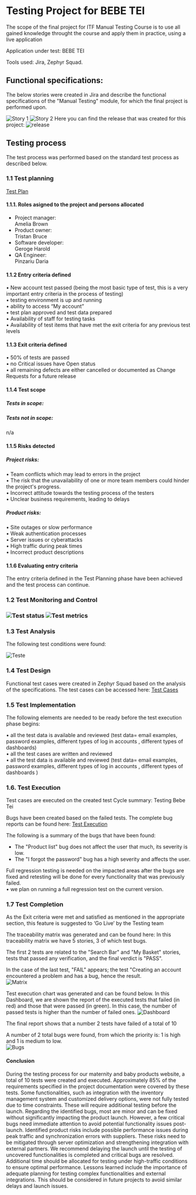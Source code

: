 <h1>Testing Project for BEBE TEI</h1>

The scope of the final project for ITF Manual Testing Course is to use all gained knowledge throught the course and apply them in practice, using a live application

Application under test: BEBE TEI

Tools used: Jira, Zephyr Squad.

<h2>Functional specifications:</h2>

The below stories were created in Jira and describe the functional specifications of the "Manual Testing" module, for which the final project is performed upon.

<img src="Story1.png" alt="Story 1">
<img src="Story2.png" alt="Story 2">
Here you can find the release that was created for this project:

<img src="release1.png" alt="release">

<h2>Testing process</h2>

The test process was performed based on the standard test process as described below.

<h3>1.1 Test planning</h3>

<a href="Test plan - Bebe Tei.pdf">Test Plan</a>

<h4>1.1.1. Roles asigned to the project and persons allocated</h4>


<ul>
  <li>Project manager:</li>Amelia Brown
  <li>Product owner:</li>Tristan Bruce
  <li>Software developer:</li>Geroge Harold
  <li>QA Engineer:</li>Pinzariu Daria
</ul>

<h4> 1.1.2 Entry criteria defined </h4>

• New account test passed (being the most basic type of test, this is a very important entry criteria in the process of testing)<br>
• testing environment is up and running<br>
• ability to access “My account”<br>
• test plan approved and test data prepared<br>
• Availability of staff for testing tasks<br>
• Availability of test items that have met the exit criteria for any previous test levels<br>

<h4> 1.1.3 Exit criteria defined </h4>

• 50% of tests are passed<br>
• no Critical issues have Open status<br>
• all remaining defects are either cancelled or documented as Change Requests for a
future release<br>

<h4> 1.1.4 Test scope</h4>

<h5> Tests in scope: </h5>




<h5>Tests not in scope: </h5>

n/a

<h4>1.1.5 Risks detected</h4>

<h5>Project risks:</h5>

• Team conflicts which may lead to errors in the project <br>
• The risk that the unavailability of one or more team members could hinder the project's progress. <br>
• Incorrect attitude towards the testing process of the testers<br>
• Unclear business requirements, leading to delays<br>

<h5> Product risks: </h5>

• Site outages or slow performance <br>
• Weak authentication processes <br>
• Server issues or cyberattacks <br>
• High traffic during peak times <br>
• Incorrect product descriptions

<h4>1.1.6 Evaluating entry criteria</h4>

The entry criteria defined in the Test Planning phase have been achieved and the test process can continue.

<h3>1.2 Test Monitoring and Control<h3>

<img src="poza1.png" alt="Test status">
<img src="poza2.png" alt="Test metrics">

<h3> 1.3 Test Analysis </h3>

The following test conditions were found: <br>

<img src="teste.png" alt="Teste">

<h3>1.4 Test Design</h3>

Functional test cases were created in Zephyr Squad based on the analysis of the specifications. The test cases can be accessed here: <a href="testcases.xlsx">Test Cases</a>

<h3>1.5 Test Implementation</h3>

The following elements are needed to be ready before the test execution phase begins:

• all the test data is available and reviewed (test data= email examples, password examples, different types of log in accounts , different types of dashboards)<br>
• all the test cases are written and reviewed<br>
• all the test data is available and reviewed (test data= email examples, password examples, different types of log in accounts , different types of dashboards )<br>

<h3>1.6. Test Execution </h3>

Test cases are executed on the created test Cycle summary: Testing Bebe Tei

Bugs have been created based on the failed tests. The complete bug reports can be found here: <a href="test_execution.xml">Test Execution</a>

The following is a summary of the bugs that have been found:<br>
- The "Product list" bug does not affect the user that much, its severity is low.<br>
- The "I forgot the password" bug has a high severity and affects the user.<br>

Full regression testing is needed on the impacted areas after the bugs are fixed and retesting will be done for every functionality that was previously failed.<br>
• we plan on running a full regression test on the current version.

<h3> 1.7 Test Completion</h3>
As the Exit criteria were met and satisfied as mentioned in the appropriate section, this feature is suggested to ‘Go Live’ by the Testing team

The traceability matrix was generated and can be found here: 
In this traceability matrix we have 5 stories, 3 of which test bugs. <br>

The first 2 tests are related to the "Search Bar" and "My Basket" stories, tests that passed any verification, and the final verdict is "PASS". <br>

In the case of the last test, "FAIL" appears; the test "Creating an account encountered a problem and has a bug, hence the result.<br>
<img src="matrice2.png" alt="Matrix">

Test execution chart was generated and can be found below. 
In this Dashboard, we are shown the report of the executed tests that failed (in red) and those that were passed (in green).  In this case, the number of passed tests is higher than the number of failed ones.
<img src="Dashboard.png" alt="Dashboard">

The final report shows that a number 2 tests have failed of a total of 10

A number of 2 total bugs were found, from which the priority is: 1 is high and 1 is medium to low. <br>
<img src="buggss.png" alt="Bugs">
<h4>Conclusion</h4>
During the testing process for our maternity and baby products website, a total of 10 tests were created and executed. Approximately 85% of the requirements specified in the project documentation were covered by these tests.
Some functionalities, such as integration with the inventory management system and customized delivery options, were not fully tested due to time constraints. These will require additional testing before the launch.
Regarding the identified bugs, most are minor and can be fixed without significantly impacting the product launch. However, a few critical bugs need immediate attention to avoid potential functionality issues post-launch.
Identified product risks include possible performance issues during peak traffic and synchronization errors with suppliers. These risks need to be mitigated through server optimization and strengthening integration with external partners.
We recommend delaying the launch until the testing of uncovered functionalities is completed and critical bugs are resolved. Additional time should be allocated for testing under high-traffic conditions to ensure optimal performance.
Lessons learned include the importance of adequate planning for testing complex functionalities and external integrations. This should be considered in future projects to avoid similar delays and launch issues.
